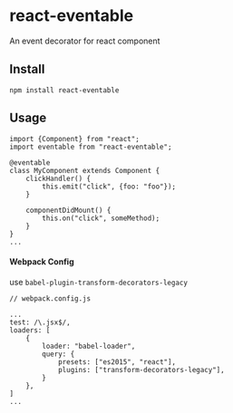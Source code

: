# react-eventable

An event decorator for react component

## Install

```
npm install react-eventable
```

## Usage

```
import {Component} from "react";
import eventable from "react-eventable";

@eventable
class MyComponent extends Component {
    clickHandler() {
        this.emit("click", {foo: "foo"});
    }

    componentDidMount() {
        this.on("click", someMethod);
    }
}
...
```

#### Webpack Config

use `babel-plugin-transform-decorators-legacy`

```
// webpack.config.js

...
test: /\.jsx$/,
loaders: [
    {
        loader: "babel-loader",
        query: {
            presets: ["es2015", "react"],
            plugins: ["transform-decorators-legacy"],
        }
    },
]
...
```
